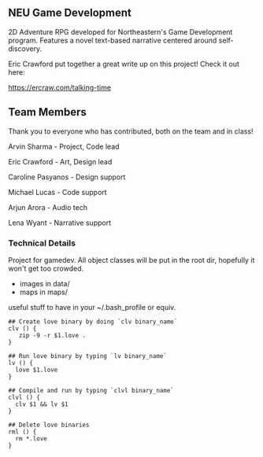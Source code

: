 ## NEU Game Development
2D Adventure RPG developed for Northeastern's Game Development program. Features a novel text-based narrative centered around self-discovery.

Eric Crawford put together a great write up on this project! Check it out here:

https://ercraw.com/talking-time

## Team Members
Thank you to everyone who has contributed, both on the team and in class!

Arvin Sharma - Project, Code lead

Eric Crawford - Art, Design lead

Caroline Pasyanos - Design support

Michael Lucas - Code support

Arjun Arora - Audio tech

Lena Wyant - Narrative support

### Technical Details
Project for gamedev. All object classes will be put in the root dir, hopefully it won't get too crowded.

- images in data/
- maps in maps/

useful stuff to have in your ~/.bash_profile or equiv.
```
## Create love binary by doing `clv binary_name`
clv () {
   zip -9 -r $1.love .
}

## Run love binary by typing `lv binary_name`
lv () {
  love $1.love
}

## Compile and run by typing `clvl binary_name`
clvl () {
  clv $1 && lv $1
}

## Delete love binaries
rml () {
  rm *.love
}
```
